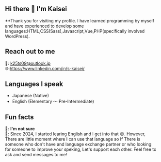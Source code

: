 ## Hi there 👋 I'm Kaisei
**Thank you for visiting my profile. I have learned programming by myself and have experienced to develop some languages:HTML,CSS(Sass),Javascript,Vue,PHP(specifically involved WordPress).

## Reach out to me
📩: k25ts09@outlook.jp  
🌐:https://www.linkedin.com/in/s-kaisei/


## Languages I speak
- Japanese (Native)  
- English (Elementary ～ Pre-Intermediate)
  


## Fun facts
🤔: **I'm not sure**  
🌱: Since 2024, I started learing English and I get into that 😊. However, There are little moment where I can use that language so If There is someone who don't have and language exchange partner or who looking for someone to improve your speking, Let's support each other. Feel free to ask and send messages to me!

<!--
**k-datacloud/k-datacloud** is a ✨ _special_ ✨ repository because its `README.md` (this file) appears on your GitHub profile.

Here are some ideas to get you started:

- 🔭 I’m currently working on ...
- 🌱 I’m currently learning ...
- 👯 I’m looking to collaborate on ...
- 🤔 I’m looking for help with ...
- 💬 Ask me about ...
- 📫 How to reach me: ...
- 😄 Pronouns: ...
- ⚡ Fun fact: ...
-->
